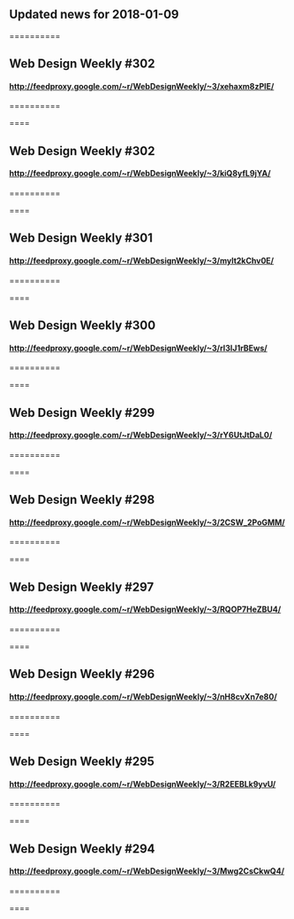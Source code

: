 ## Updated news for 2018-01-09 

==========
## Web Design Weekly #302
#### http://feedproxy.google.com/~r/WebDesignWeekly/~3/xehaxm8zPIE/

==========

====
## Web Design Weekly #302
#### http://feedproxy.google.com/~r/WebDesignWeekly/~3/kiQ8yfL9jYA/

==========

====
## Web Design Weekly #301
#### http://feedproxy.google.com/~r/WebDesignWeekly/~3/mylt2kChv0E/

==========

====
## Web Design Weekly #300
#### http://feedproxy.google.com/~r/WebDesignWeekly/~3/rI3IJ1rBEws/

==========

====
## Web Design Weekly #299
#### http://feedproxy.google.com/~r/WebDesignWeekly/~3/rY6UtJtDaL0/

==========

====
## Web Design Weekly #298
#### http://feedproxy.google.com/~r/WebDesignWeekly/~3/2CSW_2PoGMM/

==========

====
## Web Design Weekly #297
#### http://feedproxy.google.com/~r/WebDesignWeekly/~3/RQOP7HeZBU4/

==========

====
## Web Design Weekly #296
#### http://feedproxy.google.com/~r/WebDesignWeekly/~3/nH8cvXn7e80/

==========

====
## Web Design Weekly #295
#### http://feedproxy.google.com/~r/WebDesignWeekly/~3/R2EEBLk9yvU/

==========

====
## Web Design Weekly #294
#### http://feedproxy.google.com/~r/WebDesignWeekly/~3/Mwg2CsCkwQ4/

==========

====
